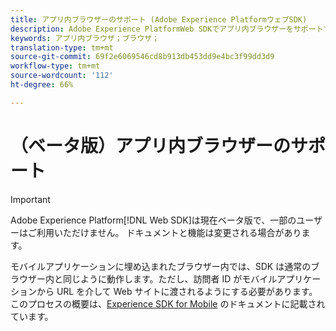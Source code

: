 ```yaml
---
title: アプリ内ブラウザーのサポート (Adobe Experience PlatformウェブSDK)
description: Adobe Experience PlatformWeb SDKでアプリ内ブラウザーをサポートする方法を説明します。
keywords: アプリ内ブラウザ；ブラウザ；
translation-type: tm+mt
source-git-commit: 69f2e6069546cd8b913db453dd9e4bc3f99dd3d9
workflow-type: tm+mt
source-wordcount: '112'
ht-degree: 66%

---
```



# （ベータ版）アプリ内ブラウザーのサポート

>[!IMPORTANT]
>
>Adobe Experience Platform[!DNL Web SDK]は現在ベータ版で、一部のユーザーはご利用いただけません。 ドキュメントと機能は変更される場合があります。

モバイルアプリケーションに埋め込まれたブラウザー内では、SDK は通常のブラウザー内と同じように動作します。ただし、訪問者 ID がモバイルアプリケーションから URL を介して Web サイトに渡されるようにする必要があります。このプロセスの概要は、[Experience SDK for Mobile](https://docs.adobe.com/content/help/ja-JP/mobile-services/ios/sdk-reference-ios/hybrid-app.html) のドキュメントに記載されています。
